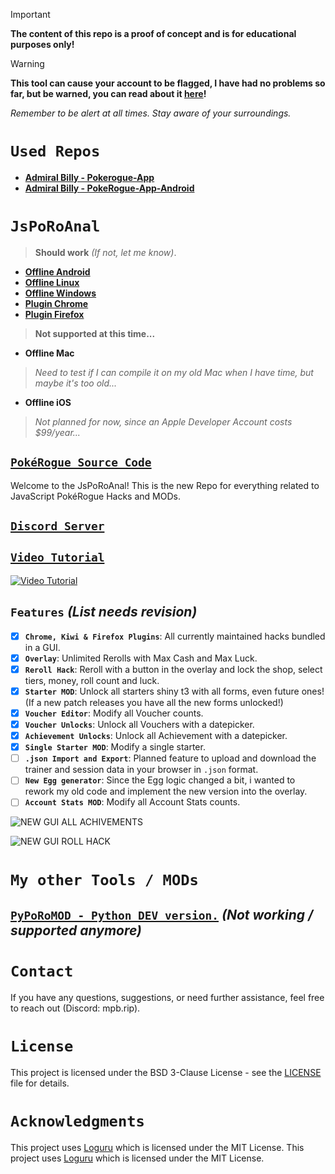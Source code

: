 > [!IMPORTANT]  
> **The content of this repo is a proof of concept and is for educational purposes only!**

> [!WARNING]
> **This tool can cause your account to be flagged, I have had no problems so far, but be warned, you can read about it [here](https://www.reddit.com/r/pokerogue/comments/1d8ldlw/a_cheating_and_account_deletionwipe_followup/)!**
> 
> _Remember to be alert at all times. Stay aware of your surroundings._

# `Used Repos`
- **[Admiral Billy - Pokerogue-App](https://github.com/Admiral-Billy/Pokerogue-App)** 
- **[Admiral Billy - PokeRogue-App-Android](https://github.com/Admiral-Billy/PokeRogue-App-Android)** 

# `JsPoRoAnal`
> **Should work** *(If not, let me know)*.
- **[Offline Android](https://raw.githubusercontent.com/PokeRogueMOD/JsPoRoMOD/main/Offline_PoRoMOD_Android.apk)** 
- **[Offline Linux](https://raw.githubusercontent.com/PokeRogueMOD/JsPoRoMOD/main/Offline_PoRoMOD_Linux.zip)**
- **[Offline Windows](https://raw.githubusercontent.com/PokeRogueMOD/JsPoRoMOD/main/Offline_PoRoMOD_Windows.zip)**
- **[Plugin Chrome](https://raw.githubusercontent.com/PokeRogueMOD/JsPoRoMOD/main/Plugin_PoRoMOD_Chrome.zip)**
- **[Plugin Firefox](https://raw.githubusercontent.com/PokeRogueMOD/JsPoRoMOD/main/Plugin_PoRoMOD_Firefox.xpi)**
> **Not supported at this time...**
- **Offline Mac**
> *Need to test if I can compile it on my old Mac when I have time, but maybe it's too old...*
- **Offline iOS**
> *Not planned for now, since an Apple Developer Account costs $99/year...*

## [`PokéRogue Source Code`](https://github.com/pagefaultgames/pokerogue/tree/main/src)

Welcome to the JsPoRoAnal! This is the new Repo for everything related to JavaScript PokéRogue Hacks and MODs.

## [`Discord Server`](https://discord.gg/rsNPUcbrPT)

## [`Video Tutorial`](https://youtu.be/L_c9TXFbDIM)

[![`Video Tutorial`](./resources/thumbnail.png)](https://youtu.be/k6B4WqDGoxk)

## `Features` *(List needs revision)*

-   [x] **`Chrome, Kiwi & Firefox Plugins`**: All currently maintained hacks bundled in a GUI.
-   [x] **`Overlay`**: Unlimited Rerolls with Max Cash and Max Luck.
-   [x] **`Reroll Hack`**: Reroll with a button in the overlay and lock the shop, select tiers, money, roll count and luck.
-   [x] **`Starter MOD`**: Unlock all starters shiny t3 with all forms, even future ones! (If a new patch releases you have all the new forms unlocked!)
-   [x] **`Voucher Editor`**: Modify all Voucher counts.
-   [x] **`Voucher Unlocks`**: Unlock all Vouchers with a datepicker.
-   [x] **`Achievement Unlocks`**: Unlock all Achievement with a datepicker.
-   [X] **`Single Starter MOD`**: Modify a single starter.
-   [ ] **`.json Import and Export`**: Planned feature to upload and download the trainer and session data in your browser in `.json` format.
-   [ ] **`New Egg generator`**: Since the Egg logic changed a bit, i wanted to rework my old code and implement the new version into the overlay.
-   [ ] **`Account Stats MOD`**: Modify all Account Stats counts.

![NEW GUI ALL ACHIVEMENTS](./resources/roll_hack.png)

![NEW GUI ROLL HACK](./resources/all_achv_hack.png)

# `My other Tools / MODs`

## [`PyPoRoMOD - Python DEV version.`](https://github.com/PokeRogueMOD/PyPoRoMOD) *(Not working / supported anymore)*

# `Contact`

If you have any questions, suggestions, or need further assistance, feel free to reach out (Discord: mpb.rip).

# `License`

This project is licensed under the BSD 3-Clause License - see the [LICENSE](LICENSE) file for details.

# `Acknowledgments`

This project uses [Loguru](https://github.com/Delgan/loguru) which is licensed under the MIT License.
This project uses [Loguru](https://github.com/Delgan/loguru) which is licensed under the MIT License.
